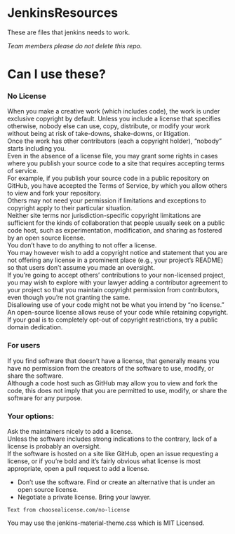 # JenkinsResources

These are files that jenkins needs to work. 
<br>

*Team members please do not delete this repo.*

# Can I use these?

### No License

When you make a creative work (which includes code), the work is under exclusive copyright by default. 
Unless you include a license that specifies otherwise, nobody else can use, copy, distribute, or modify your work without being at risk of take-downs, shake-downs, or litigation. <br>
Once the work has other contributors (each a copyright holder), “nobody” starts including you. <br>
Even in the absence of a license file, you may grant some rights in cases where you publish your source code to a site that requires accepting terms of service. <br>
For example, if you publish your source code in a public repository on GitHub, you have accepted the Terms of Service, by which you allow others to view and fork your repository. <br>
Others may not need your permission if limitations and exceptions to copyright apply to their particular situation.<br> Neither site terms nor jurisdiction-specific copyright limitations are sufficient for the kinds of collaboration that people usually seek on a public code host, such as experimentation, modification, and sharing as fostered by an open source license. <br>
You don’t have to do anything to not offer a license. <br> 
You may however wish to add a copyright notice and statement that you are not offering any license in a prominent place (e.g., your project’s README) so that users don’t assume you made an oversight. <br>
If you’re going to accept others’ contributions to your non-licensed project, you may wish to explore with your lawyer adding a contributor agreement to your project so that you maintain copyright permission from contributors, even though you’re not granting the same. <br>
Disallowing use of your code might not be what you intend by “no license.” An open-source license allows reuse of your code while retaining copyright. If your goal is to completely opt-out of copyright restrictions, try a public domain dedication.<br>

### For users
If you find software that doesn’t have a license, that generally means you have no permission from the creators of the software to use, modify, or share the software. <br>
Although a code host such as GitHub may allow you to view and fork the code, this does not imply that you are permitted to use, modify, or share the software for any purpose. <br>
### Your options:
Ask the maintainers nicely to add a license. <br>
Unless the software includes strong indications to the contrary, lack of a license is probably an oversight. <br>If the software is hosted on a site like GitHub, open an issue requesting a license, or if you’re bold and it’s fairly obvious what license is most appropriate, open a pull request to add a license. <br>
- Don’t use the software. Find or create an alternative that is under an open source license.
- Negotiate a private license. Bring your lawyer.
```
Text from choosealicense.com/no-license
```
You may use the jenkins-material-theme.css which is MIT Licensed.
